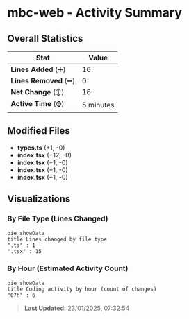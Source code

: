 # mbc-web - Activity Summary 

## Overall Statistics

| Stat                   | Value                                                             |
| ---------------------- | ----------------------------------------------------------------- |
| **Lines Added** (➕)   | 16                                          |
| **Lines Removed** (➖) | 0                                        |
| **Net Change** (↕)    | 16                |
| **Active Time** (⌚)   | 5 minutes |


## Modified Files
- **types.ts** (+1, -0)
- **index.tsx** (+12, -0)
- **index.tsx** (+1, -0)
- **index.tsx** (+1, -0)
- **index.tsx** (+1, -0)

## Visualizations

### By File Type (Lines Changed)

```mermaid
pie showData
title Lines changed by file type
".ts" : 1
".tsx" : 15
```

### By Hour (Estimated Activity Count)

```mermaid
pie showData
title Coding activity by hour (count of changes)
"07h" : 6
```


> **Last Updated:** 23/01/2025, 07:32:54